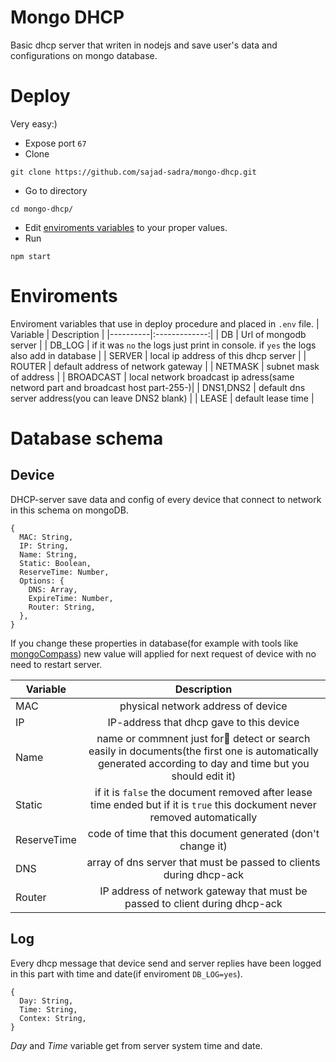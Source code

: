 # **Mongo DHCP**
Basic dhcp server that writen in nodejs and save user's data and configurations on mongo database.

# Deploy
Very easy:)
+ Expose port `67`
+ Clone
```
git clone https://github.com/sajad-sadra/mongo-dhcp.git
```
+ Go to directory
```
cd mongo-dhcp/
```
+ Edit [enviroments variables](https://github.com/sajad-sadra/mongo-dhcp#enviroments) to your proper values.
+ Run
```
npm start
```

# Enviroments
Enviroment variables that use in deploy procedure and placed in `.env` file.
| Variable   |   Description      |
|----------|:-------------:|
| DB | Url of mongodb server |
| DB_LOG | if it was `no` the logs just print in console. if `yes` the logs also add in database |
| SERVER | local ip address of this dhcp server |
| ROUTER | default address of network gateway |
| NETMASK | subnet mask of address |
| BROADCAST | local network broadcast ip adress(same netword part and broadcast host part-255-)|
| DNS1,DNS2 | default dns server address(you can leave DNS2 blank) |
| LEASE | default lease time |

# Database schema

Device
-------
DHCP-server save data and config of every device that connect to network in this schema on mongoDB.
```
{
  MAC: String,
  IP: String,
  Name: String,
  Static: Boolean,
  ReserveTime: Number,
  Options: {
    DNS: Array,
    ExpireTime: Number,
    Router: String,
  },
}
```
If you change these properties in database(for example with tools like [mongoCompass](https://www.mongodb.com/products/compass)) new value will applied for next request of device with no need to restart server.


| Variable   |   Description      |
|----------|:-------------:|
| MAC |  physical network address of device |
| IP |   IP-address that dhcp gave to this device    |
| Name | name or commnent just for ٰdetect or search easily in documents(the first one is automatically generated according to day and time but you should edit it) |
| Static | if it is `false` the document removed after lease time ended but if it is `true` this dockument never removed automatically |
| ReserveTime | code of time that this document generated (don't change it)|
| DNS  | array of dns server that must be passed to clients during dhcp-ack |
| Router  | IP address of network gateway that must be passed to client during dhcp-ack |


Log
----
Every dhcp message that device send and server replies have been logged in this part with time and date(if enviroment `DB_LOG=yes`).
```
{
  Day: String,
  Time: String,
  Contex: String,
}
```
*Day* and *Time* variable get from server system time and date.